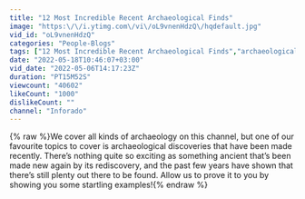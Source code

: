 ```yaml
---
title: "12 Most Incredible Recent Archaeological Finds"
image: "https:\/\/i.ytimg.com\/vi\/oL9vnenHdzQ\/hqdefault.jpg"
vid_id: "oL9vnenHdzQ"
categories: "People-Blogs"
tags: ["12 Most Incredible Recent Archaeological Finds","archaeological finds","artifacts finds"]
date: "2022-05-18T10:46:07+03:00"
vid_date: "2022-05-06T14:17:23Z"
duration: "PT15M52S"
viewcount: "40602"
likeCount: "1000"
dislikeCount: ""
channel: "Inforado"
---
```

{% raw %}We cover all kinds of archaeology on this channel, but one of our favourite topics to cover is archaeological discoveries that have been made recently. There’s nothing quite so exciting as something ancient that’s been made new again by its rediscovery, and the past few years have shown that there’s still plenty out there to be found. Allow us to prove it to you by showing you some startling examples!{% endraw %}
